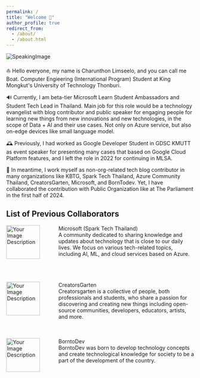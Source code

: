 ```yaml
---
permalink: /
title: "Welcome 👋"
author_profile: true
redirect_from: 
  - /about/
  - /about.html
---
```


![SpeakingImage](https://scontent.fbkk22-2.fna.fbcdn.net/v/t39.30808-6/471150391_2668536860013333_7829739524932187874_n.jpg?_nc_cat=105&ccb=1-7&_nc_sid=127cfc&_nc_eui2=AeEOo4a6D-CVhJcMu1_tt40mGz9OkxdTaQkbP06TF1NpCSPk3cRY8TFZYYD3EhfaDLINYXwuQOxCUGXu6e8_If0x&_nc_ohc=aSUyRCACiW8Q7kNvgFQcGwb&_nc_zt=23&_nc_ht=scontent.fbkk22-2.fna&_nc_gid=A0KIPh36P6jMkv9vPowsVgz&oh=00_AYA_4QMpy7pUQIqmwuRfurtdalnep_jGYDECA6BGWmSf1g&oe=67A155B1)

⛵ Hello everyone, my name is Charunthon Limseelo, and you can call me Boat. Computer Engieering (International Program) Student at King Mongkut's University of Technology Thonburi.

🔊 Currently, I am beta-tier Microsoft Learn Student Ambassadors and Student Tech Lead in Thailand. Main job for this role would be a technology evangelist with blog contributor and public speaker for engaging people for learning new things from new innovations and new technologies, in the scope of Data + AI and their use cases. Not only on Azure service, but also on-edge devices like small language model.

🕰️ Previously, I had worked as Google Developer Student in GDSC KMUTT as event speaker for presenting many cases that based on Google Cloud Platform features, and I left the role in 2022 for continuing in MLSA.

📝 In meantime, I work myself as non-org-related tech blog contributor in many organizations like KBTG, Spark Tech Thailand, Azure Community Thailand, CreatorsGarten, Microsoft, and BornTodev. Yet, I have collaborated the contribution with Public Organization like at The Parliament in the first half of 2024.

List of Previous Collaborators
-------

<div style="text-align: left; position: relative; min-height: 120px;">
 <img src="https://encrypted-tbn0.gstatic.com/images?q=tbn:ANd9GcR8u8BZcgcIxcfgSJsas_HDf2pfYTBlmo2q3g&s" alt="Your Image Description" style="float: left; height: 90px; margin-right: 50px;">
 <div style="transform: translateY(0%);">

Microsoft (Spark Tech Thailand) <br/> A community dedicated to sharing knowledge and updates about technology that is close to our daily lives. We focus on various tech-related topics, including AI, ML, and cloud services based on Azure.
</div>
</div>

<br/>

<div style="text-align: left; position: relative; min-height: 120px;">
 <img src="https://scontent.fbkk22-6.fna.fbcdn.net/v/t39.30808-6/291730149_1726751787657720_8906319279669512067_n.jpg?_nc_cat=102&ccb=1-7&_nc_sid=6ee11a&_nc_eui2=AeFgNtC3jYzLueW3X0gaqbGAoipniRaQC32iKmeJFpALfeVbhksJYtdbTLllXu3ATHq6tsqh4KZnMBw5DWzc3P0Z&_nc_ohc=8AI3mCicZ8UQ7kNvgEPnJlb&_nc_zt=23&_nc_ht=scontent.fbkk22-6.fna&_nc_gid=AfvPF256qGWlcW230AJUv0R&oh=00_AYBH5ZO-6FMbZwTJNc64Q_pRT-gbPG_3gJzlL5GOKVkebQ&oe=67A7EA2F" alt="Your Image Description" style="float: left; height: 90px; margin-right: 50px;">
 <div style="transform: translateY(0%);">

CreatorsGarten <br/> Creatorsgarten is a collective of people, both professionals and students, who share a passion for discovering and creating new things including open-source communities, developers, educators, artists, and more.
</div>
</div>

<br/>

<div style="text-align: left; position: relative; min-height: 120px;">
 <img src="https://scontent.fbkk29-7.fna.fbcdn.net/v/t39.30808-6/339457321_1301277067125145_7374604210670226972_n.png?_nc_cat=1&ccb=1-7&_nc_sid=6ee11a&_nc_eui2=AeEmR4WviN1T-nqO5bbOebo2c6koiE5_1m1zqSiITn_WbR5upLXKwvHia7XKQRTPcmU3cLLogrP5yetWxLjwhkQd&_nc_ohc=0EkICPEFgt8Q7kNvgHpXL0_&_nc_zt=23&_nc_ht=scontent.fbkk29-7.fna&_nc_gid=AAI_ymBRaAaIrM0Ghli9s8T&oh=00_AYBYalh1kipRYhvvRuhDUZxRxEOf-UBUmm7RI0UdVtZjYw&oe=67A7FC16" alt="Your Image Description" style="float: left; height: 90px; margin-right: 50px;">
 <div style="transform: translateY(0%);">

BorntoDev <br/> BorntoDev was born to develop technology concepts and create technological knowledge for society to be a part of the development of the country.
</div>
</div>